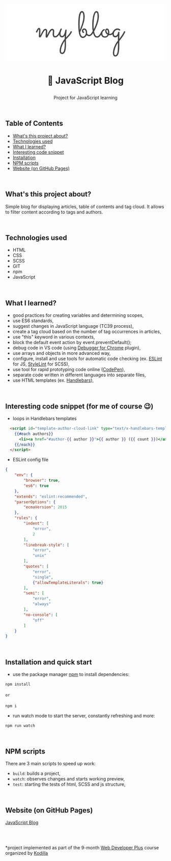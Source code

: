 <p align="center">
<a href="https://grzegorz-jodlowski.github.io/javascript-blog/"><img src="images/logo5.jpg" title="logo" alt="title of blog: 'my blog'"></a>
</p>

# <p align="center">📖 JavaScript Blog</p>
<p align="center">Project for JavaScript learning</p>

</br>

## Table of Contents

- [What's this project about?](#about)
- [Technologies used](#tech)
- [What I learned?](#what)
- [Interesting code snippet](#interesting)
- [Installation](#install)
- [NPM scripts](#scripts)
- [Website (on GitHub Pages)](#site)

</br>

## <a name="about"></a>What's this project about?

Simple blog for displaying articles, table of contents and tag cloud. It allows to filter content according to tags and authors.

</br>

## <a name="tech"></a>Technologies used
- HTML
- CSS
- SCSS
- GIT
- npm
- JavaScript

</br>

## <a name="what"></a>What I learned?
- good practices for creating variables and determining scopes,
- use ES6 standards,
- suggest changes in JavaScript language (TC39 process),
- create a tag cloud based on the number of tag occurrences in articles,
- use "this" keyword in various contexts,
- block the default event action by event.preventDefault();
- debug code in VS code (using <a href="https://marketplace.visualstudio.com/items?itemName=msjsdiag.debugger-for-chrome">Debugger for Chrome</a> plugin),
- use arrays and objects in more advanced way,
- configure, install and use tools for automatic code checking (ex. <a href="https://eslint.org/">ESLint</a> for JS, <a href="https://stylelint.io/">StyleLint</a> for SCSS),
- use tool for rapid prototyping code online (<a href="https://codepen.io/">CodePen</a>),
- separate code written in different languages into separate files,
- use HTML templates (ex. <a href="https://handlebarsjs.com/">Handlebars</a>),

</br>

## <a name="interesting"></a>Interesting code snippet (for me of course 😉)
- loops in Handlebars templates

```html
  <script id="template-author-cloud-link" type="text/x-handlebars-template">
    {{#each authors}}
      <li><a href="#author-{{ author }}">{{ author }} ({{ count }})</a>&nbsp;&nbsp;</li>
    {{/each}}
  </script>
```

- ESLint config file

```json
{
    "env": {
        "browser": true,
        "es6": true
    },
    "extends": "eslint:recommended",
    "parserOptions": {
        "ecmaVersion": 2015
    },
    "rules": {
        "indent": [
            "error",
            2
        ],
        "linebreak-style": [
            "error",
            "unix"
        ],
        "quotes": [
            "error",
            "single",
            {"allowTemplateLiterals": true}
        ],
        "semi": [
            "error",
            "always"
        ],
        "no-console": [
            "off"
        ]
    }
}
```

</br>

## <a name="install"></a>Installation and quick start

- use the package manager [npm](https://www.npmjs.com/get-npm) to install dependencies:

```bash
npm install

or

npm i
```
- run watch mode to start the server, constantly refreshing and more:

```bash
npm run watch
```

<br/>


## <a name="scripts"></a>NPM scripts

There are 3 main scripts to speed up work:

- `build`: builds a project,
- `watch`: observes changes and starts working preview,
- `test`: starting the tests of html, SCSS and js structure,

<br/>

## <a name="site"></a>Website (on GitHub Pages)
<a href="https://grzegorz-jodlowski.github.io/javascript-blog/">JavaScript Blog</a>


</br>
</br>

  *project implemented as part of the 9-month [Web Developer Plus](https://kodilla.com/pl/bootcamp/webdeveloper/?type=wdp&editionId=309) course organized by [Kodilla](https://drive.google.com/file/d/1AZGDMtjhsHbrtXhRSIlRKKc3RCxQk6YY/view?usp=sharing)
